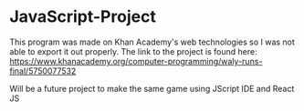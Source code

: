 # JavaScript-Project
This program was made on Khan Academy's web technologies so I was not able to export it out properly. The link to the project is found here: https://www.khanacademy.org/computer-programming/waly-runs-final/5750077532

Will be a future project to make the same game using JScript IDE and React JS
